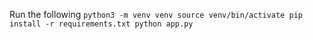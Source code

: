 Run the following
`
python3 -m venv venv
source venv/bin/activate
pip install -r requirements.txt
python app.py
`

